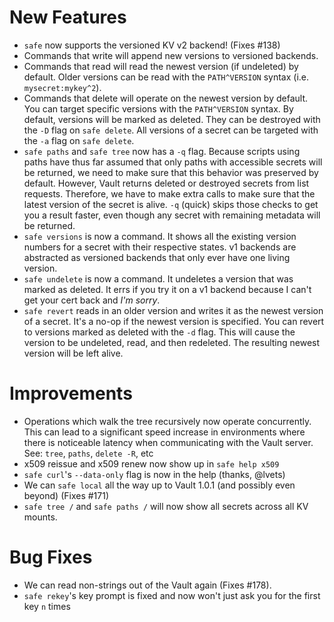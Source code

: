 # New Features

* `safe` now supports the versioned KV v2 backend! (Fixes #138)
* Commands that write will append new versions to versioned backends. 
* Commands that read will read the newest version (if undeleted) by default.
Older versions can be read with the `PATH^VERSION` syntax 
(i.e. `mysecret:mykey^2`). 
* Commands that delete will operate on the newest version by default. You can
target specific versions with the `PATH^VERSION` syntax. By default, versions
will be marked as deleted. They can be destroyed with the `-D` flag on `safe delete`.
All versions of a secret can be targeted with the `-a` flag on `safe delete`.
* `safe paths` and `safe tree` now has a `-q` flag. Because scripts using paths have
thus far assumed that only paths with accessible secrets will be returned, we need to
make sure that this behavior was preserved by default. However, Vault returns deleted
or destroyed secrets from list requests. Therefore, we have to make extra calls to make
sure that the latest version of the secret is alive. `-q` (quick) skips those checks to
get you a result faster, even though any secret with remaining metadata will be returned.
* `safe versions` is now a command. It shows all the existing version numbers for a
secret with their respective states. v1 backends are abstracted as versioned backends
that only ever have one living version.
* `safe undelete` is now a command. It undeletes a version that was marked as deleted.
It errs if you try it on a v1 backend because I can't get your cert back and _I'm sorry_.
* `safe revert` reads in an older version and writes it as the newest version of a secret.
It's a no-op if the newest version is specified. You can revert to versions marked as
deleted with the `-d` flag. This will cause the version to be undeleted, read, and then
redeleted. The resulting newest version will be left alive.

# Improvements

* Operations which walk the tree recursively now operate concurrently. This can lead
to a significant speed increase in environments where there is noticeable latency when
communicating with the Vault server. See: `tree`, `paths`, `delete -R`, etc
* x509 reissue and x509 renew now show up in `safe help x509`
* `safe curl`'s `--data-only` flag is now in the help (thanks, @lvets)
* We can `safe local` all the way up to Vault 1.0.1 (and possibly even beyond) (Fixes #171)
* `safe tree /` and `safe paths /` will now show all secrets across all KV mounts.

# Bug Fixes

* We can read non-strings out of the Vault again (Fixes #178).
* `safe rekey`'s key prompt is fixed and now won't just ask you for the first key `n` times
